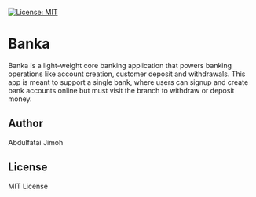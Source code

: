 [![License: MIT](https://img.shields.io/badge/License-MIT-yellow.svg)](https://opensource.org/licenses/MIT)

# Banka

Banka is a light-weight core banking application that powers banking operations like account creation, customer deposit and withdrawals. This app is meant to support a single bank, where users can signup and create bank accounts online but must visit the branch to withdraw or deposit money.

## Author

Abdulfatai Jimoh

## License

MIT License
